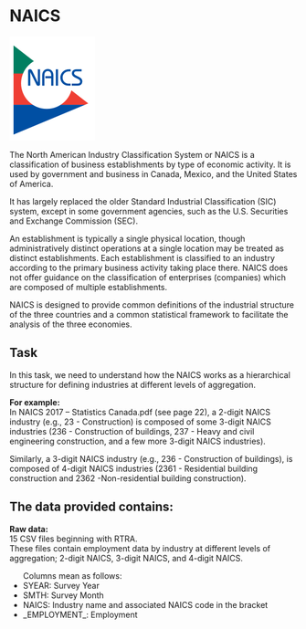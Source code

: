 # NAICS
<img src="img.svg.png">

The North American Industry Classification System or NAICS is a classification of business establishments by type of economic activity. It is used by government and business in Canada, Mexico, and the United States of America.

It has largely replaced the older Standard Industrial Classification (SIC) system, except in some government agencies, such as the U.S. Securities and Exchange Commission (SEC).

An establishment is typically a single physical location, though administratively distinct operations at a single location may be treated as distinct establishments. Each establishment is classified to an industry according to the primary business activity taking place there. NAICS does not offer guidance on the classification of enterprises (companies) which are composed of multiple establishments.

NAICS is designed to provide common definitions of the industrial structure of the three countries and a common statistical framework to facilitate the analysis of the three economies.

## Task
In this task, we need to understand how the NAICS works as a hierarchical structure for defining industries at different levels of aggregation.

<b>For example:</b><br>
In NAICS 2017 – Statistics Canada.pdf (see page 22), a 2-digit NAICS industry (e.g., 23 - Construction) is composed of some 3-digit NAICS industries (236 - Construction of buildings, 237 - Heavy and civil engineering construction, and a few more 3-digit NAICS industries).

Similarly, a 3-digit NAICS industry (e.g., 236 - Construction of buildings), is composed of 4-digit NAICS industries (2361 - Residential building construction and 2362 -Non-residential building construction).

## The data provided contains:
<b>Raw data:</b><br>
15 CSV files beginning with RTRA.<br>
These files contain employment data by industry at different levels of aggregation; 2-digit NAICS, 3-digit NAICS, and 4-digit
NAICS. <br>
<ul>
Columns mean as follows:
    <li>
 SYEAR: Survey Year
        </li>
    <li>
 SMTH: Survey Month
        </li>
    <li>
 NAICS: Industry name and associated NAICS code in the bracket
        </li>
    <li>
 _EMPLOYMENT_: Employment
        </li>
</ul>
